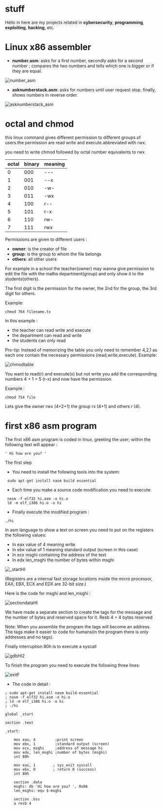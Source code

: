 # stuff
Hello in here are my projects related in **cybersecurity**, **programming**, **exploiting**, **hacking**, etc.

# Linux x86 assembler
* **number.asm**: asks for a first number, secondly asks for a second number ; compares the two numbers and tells which one is bigger or if they are equal.
  
![number_asm](img/number_asm.png)  

* **asknumberstack.asm**: asks for numbers until user request stop. finally, shows numbers in reverse order.

![asknumberstack_asm](img/asknumberstack_asm.png)

# octal and chmod


this linux command  gives different permission to different groups of users.the permission are read write and execute.abbreviated with rwx.

you need to write chmod followed by octal number equivalents to rwx

|octal   |binary   | meaning |
|---|---|---|
|0|000|---|
|1|001|--x|
|2|010|-w-| 
|3|011|-wx|
|4|100|r--|
|5|101|r-x|
|6|110|rw-|
|7|111|rwx|


Permissions are given to different users : 
- **owner**: is the creator of file 
- **group**: is the group to whom the file belongs
- **others**: all other users

For example in a school the teacher(owner) may wanna give permission to edit the file with the maths department(group) and only show it to the students(others).

The first digit is the permission for the owner, the 2nd for the group, the 3rd digit for others.

Example:
```
chmod 764 filename.tx
```
In this example :
- the teacher can read write and execute
- the department can read and write
- the students can only read

Pro-tip:
Instead of memorizing the table you only need to remember 4,2,1 as each one contain the necessary permissions (read,write,execute). Example:

![chmodtable](img/chmodtable.png)

You want to read(r) and execute(x) but not write you add the corresponding numbers 4 + 1 = 5 (r-x) and now have the permission.

Example : 
```
chmod 754 file 
```
Lets give the owner rwx (4+2+1) the group rx (4+1) and others r (4).  





# first x86 asm program

The first x86 asm program is coded in linux, greeting the user; within the following text will appear :
```
' Hi how are you? '
```

The first step



- You need to install the following tools into the system:
```
 sudo apt-get install nasm build essential 
```

- Each time you make a source code modification you need to execute:

```
 nasm -f elf32 hi.asm -o hi.o 
 ld -m elf_i386 hi.o -o hi 
```

- Finally execute the modified program :
```
./hi 
```
In asm language to show a text on screen you need to put on the registers the following values:

- In eax value of 4 meaning write
- In ebx value of 1 meaning standard output (screen in this case)
- In ecx msghi containing the address of the text
- In edx len_msghi the number of bytes within msghi

![_startHI](img/_startHI.png)

(Registers are a internal fast storage locations inside the micro processor,  EAX, EBX, ECX and EDX are 32-bit size.)


Here is the code for msghi and len_msghi :

![sectiondataHI](img/sectiondataHI.png)

We have made a separate section to create the tags for the message and the number of bytes and reserved space for it.
Resb 4 = 4 bytes reserved 

Note: When you assemble the program the tags will become an address. The tags make it easier to code for humans(in the program there is only addresses and no tags).  

Finally interruption 80h is to execute a syscall

![gdbHI2](img/gdbHI2.png)


 To finish the program you need to execute the following three lines:

![exitF](img/exitF.png)

- The code in detail :
```
; sudo apt-get install nasm build-essential
; nasm -f elf32 hi.asm -o hi.o
; ld -m elf_i386 hi.o -o hi
; ./hi

global _start

section .text

_start:

    mov eax, 4         ;print screen
    mov ebx, 1         ;standard output (screen)
    mov ecx, msghi     ;address of message hi
    mov edx, len_msghi ;number of bytes (msghi)
    int 80h

    mov eax, 1        ; sys_exit syscall
    mov ebx, 0        ; return 0 (success)
    int 80h

    section .data
    msghi: db 'Hi how are you? ', 0x0A
    len_msghi: equ $-msghi

    section .bss
    a resb 4
```













